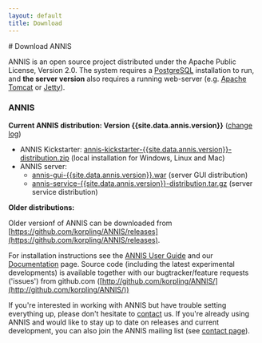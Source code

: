 ```yaml
---
layout: default
title: Download
---
```

<article>
# Download ANNIS

ANNIS is an open source project
distributed under the Apache Public License, Version 2.0. The system
requires a [PostgreSQL](http://www.postgresql.org/)
installation to run, and **the server version**
also requires a running web-server (e.g. [Apache
Tomcat](http://tomcat.apache.org/) or <a target="new" href="http://www.mortbay.org/jetty/">Jetty</a>).

### ANNIS

**Current ANNIS distribution: Version {{site.data.annis.version}}** ([change log](https://github.com/korpling/ANNIS/releases/tag/annis-{{site.data.annis.version}}))


* ANNIS Kickstarter: <a href="https://github.com/korpling/ANNIS/releases/download/annis-{{site.data.annis.version}}/annis-kickstarter-{{site.data.annis.version}}-distribution.zip" target="_blank">annis-kickstarter-{{site.data.annis.version}}-distribution.zip</a> (local installation for Windows, Linux and Mac)
* ANNIS server:
  * [annis-gui-{{site.data.annis.version}}.war](https://github.com/korpling/ANNIS/releases/download/annis-{{site.data.annis.version}}/annis-gui-{{site.data.annis.version}}.war) (server GUI distribution)
  * [annis-service-{{site.data.annis.version}}-distribution.tar.gz](https://github.com/korpling/ANNIS/releases/download/annis-{{site.data.annis.version}}/annis-service-{{site.data.annis.version}}-distribution.tar.gz) (server service distribution)

**Older distributions:**

Older versionf of ANNIS can be downloaded from [https://github.com/korpling/ANNIS/releases](https://github.com/korpling/ANNIS/releases).

For installation instructions see the [ANNIS User Guide](download/ANNIS_User_Guide_3.2.1.pdf)
and our [Documentation](documentation.html) page. 
Source code (including the latest experimental developments) is available 
together with our bugtracker/feature requests ('issues') from 
github.com ([http://github.com/korpling/ANNIS/](http://github.com/korpling/ANNIS/))

If you're interested in working
with ANNIS but have trouble setting
everything up, please don't hesitate to [contact](contact.html) us.
If you're already
using ANNIS and would like to stay up to date on releases and current
development, you can also join the ANNIS
mailing list (see [contact page](contact.html)).
</article>
